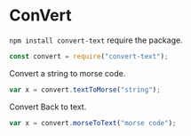 # ConVert
``npm install convert-text``
require the package.
```js
const convert = require("convert-text");
```
Convert a string to morse code.
```js
var x = convert.textToMorse("string");
```
Convert Back to text.
```js
var x = convert.morseToText("morse code");
```
